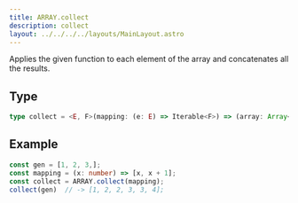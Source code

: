 ```yaml
---
title: ARRAY.collect
description: collect
layout: ../../../../layouts/MainLayout.astro
---
```


Applies the given function to each element of the array and concatenates all the results.

## Type
```ts
type collect = <E, F>(mapping: (e: E) => Iterable<F>) => (array: Array<E>)=> Array<F>
```

## Example
```ts
const gen = [1, 2, 3,];
const mapping = (x: number) => [x, x + 1];
const collect = ARRAY.collect(mapping);
collect(gen)  // -> [1, 2, 2, 3, 3, 4];
```
